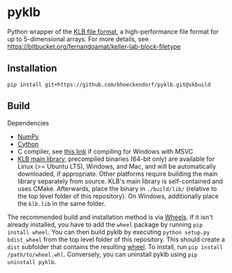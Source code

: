 # pyklb

Python wrapper of the [KLB file format](https://bitbucket.org/fernandoamat/keller-lab-block-filetype), a high-performance file format for up to 5-dimensional arrays. For more details, see https://bitbucket.org/fernandoamat/keller-lab-block-filetype

## Installation

`pip install git+https://github.com/bhoeckendorf/pyklb.git@skbuild`

## Build

Dependencies

- [NumPy](http://www.numpy.org/)
- [Cython](http://cython.org/)
- C compiler, see [this link](https://github.com/cython/cython/wiki/CythonExtensionsOnWindows) if compiling for Windows with MSVC
- [KLB main library](https://bitbucket.org/fernandoamat/keller-lab-block-filetype),  precompiled binaries (64-bit only) are available for Linux (>= Ubuntu LTS), Windows, and Mac, and will be automatically downloaded, if appropriate. Other platforms require building the main library separately from source. KLB's main library is self-contained and uses CMake. Afterwards, place the binary in <code>./build/lib/</code> (relative to the top level folder of this repository). On Windows, additionally place the <code>klb.lib</code> in the same folder.

The recommended build and installation method is via [Wheels](http://pythonwheels.com/). If it isn't already installed, you have to add the <code>wheel</code> package by running <code>pip install wheel</code>. You can then build pyklb by executing <code>python setup.py bdist_wheel</code> from the top level folder of this repository. This should create a <code>dist</code> subfolder that contains the resulting [wheel](http://pythonwheels.com/). To install, run <code>pip install /path/to/wheel.whl</code>. Conversely, you can uninstall pyklb using <code>pip uninstall pyklb</code>.
